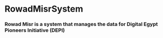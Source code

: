# RowadMisrSystem
### Rowad Misr is a system that manages the data for Digital Egypt Pioneers Initiative (DEPI)
